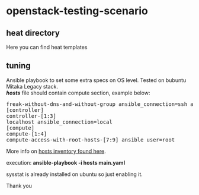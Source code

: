 # openstack-testing-scenario
## heat directory
Here you can find heat templates

## tuning
Ansible playbook to set some extra specs on OS level. Tested on bubuntu Mitaka Legacy stack.<br />
<i><b>hosts</b></i> file should contain compute section, example below:
<pre>freak-without-dns-and-without-group ansible_connection=ssh ansible_user=mpdehaan ansible_port=5555 ansible_host=192.0.2.50
[controller]
controller-[1:3]
localhost ansible_connection=local
[compute]
compute-[1:4]
compute-access-with-root-hosts-[7:9] ansible_user=root</pre>
More info on <a href="https://docs.ansible.com/ansible/latest/user_guide/intro_inventory.html" target=_blank name="ansible inventory docs">hosts inventory found here</a>.

execution: <b>ansible-playbook -i hosts main.yaml</b>

sysstat is already installed on ubuntu so just enabling it.


Thank you
